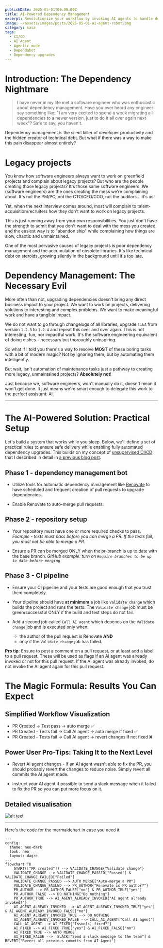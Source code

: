 ```yaml
---
publishDate: 2025-05-01T00:00:00Z
title: AI-Powered Dependency Management
excerpt: Revolutionize your workflow by invoking AI agents to handle dependency upgrade pull requests automatically
image: ~/assets/images/posts/2025-05-01-ai-agent-robot.png
category: sasa
tags:
  - CI/CD
  - AI Agent
  - Agentic mode
  - Dependabot
  - Dependency upgrades
---
```

# Introduction: The Dependency Nightmare

> I have never in my life met a software engineer who was enthusiastic about dependency management. Have you ever heard any engineer say something like:
> "I am very excited to spend a week migrating all dependencies to a newer version, just to do it all over again next week"? Safe to say, you haven't.

Dependency management is the silent killer of developer productivity and the hidden creator of technical debt. But what if there was a way to make this pain disappear almost entirely?

# Legacy projects

You know how software engineers always want to work on greenfield projects and complain about legacy projects? But who are the people creating those legacy projects? 
It's those same software engineers. We (software engineers) are the ones creating the mess we're complaining about. It's not the PM/PO, not the CTO/CEO/COO, not the auditors... it's us!

Yet, when the next interview comes around, most will complain to talent-acquisition/recruiters how they don't want to work on legacy projects. 

This is just running away from your own responsibilities. You just don't have the strength to admit that you don't want to deal with the mess you created, and the easiest way is to "abandon ship" while complaining how things are slow, chaotic and unmaintained.

One of the most pervasive causes of legacy projects is poor dependency management and the accumulation of obsolete libraries. It's like technical debt on steroids, growing silently in the background until it's too late.

# Dependency Management: The Necessary Evil

More often than not, upgrading dependencies doesn't bring any direct business impact to your project. We want to work on projects, delivering solutions to interesting and complex problems. We want to make meaningful work and have a tangible impact.

We do not want to go through changelogs of all libraries, upgrade `libA` from version `1.2.3` to `1.2.4` and repeat this over and over again. This is not interesting, fun, nor impactful work. It's the software engineering equivalent of doing dishes – necessary but thoroughly uninspiring.

So what if I told you there's a way to resolve **MOST** of these boring tasks with a bit of modern magic? Not by ignoring them, but by automating them intelligently.

But wait, isn't automation of maintenance tasks just a pathway to creating more legacy, unmaintained projects? **Absolutely not!** 

Just because we, software engineers, won't manually do it, doesn't mean it won't get done. It just means we're smart enough to delegate this work to the perfect assistant: AI.

---

# The AI-Powered Solution: Practical Setup

Let's build a system that works while you sleep. Below, we'll define a set of practical rules to ensure safe delivery while enabling fully automated dependency upgrades. This builds on my concept of [unsupervised CI/CD](https://sasa-fajkovic.com/2025-02-16-unsupervised-cicd/) that I described in detail in [a previous blog post](https://sasa-fajkovic.com/2025-02-16-unsupervised-cicd/).

## Phase 1 - dependency management bot

- Utilize tools for automatic dependency management like [Renovate](https://docs.renovatebot.com/) to have scheduled and frequent creation of pull requests to upgrade dependencies.

- Enable Renovate to auto-merge pull requests.

## Phase 2 - repository setup

- Your repository must have one or more required checks to pass. *Example - tests must pass before you can merge a PR. If the tests fail, you must not be able to merge a PR.*

- Ensure a PR can be merged ONLY when the pr-branch is up to date with the base branch. *GitHub example: turn on `Require branches to be up to date before merging`*

## Phase 3 - CI pipeline

- Ensure your CI pipeline and your tests are good enough that you trust them completely. 

- Your pipeline should have **at minimum** a job like `Validate change` which builds the project and runs the tests. The `Validate change` job must be green/successful ONLY if the build and test steps do not fail.

- Add a second job called `Call AI agent` which depends on the `Validate change` job and is executed only when:
  - the author of the pull request is Renovate **AND** 
  - only if the `Validate change` job has failed.

**Pro tip:** Ensure to post a comment on a pull request, or at least add a label to a pull request. These will be used as flags if an AI agent was already invoked or not for this pull request. If the AI agent was already invoked, do not invoke the AI agent again for this pull request.

# The Magic Formula: Results You Can Expect

## Simplified Workflow Visualization

- PR Created -> Test pass -> auto merge ✅
- PR Created - Tests fail -> Call AI agent -> auto merge if fixed ✅
- PR Created - Tests fail -> Call AI agent -> revert changes if not fixed ❌

## Power User Pro-Tips: Taking It to the Next Level

- Revert AI agent changes - If an AI agent wasn't able to fix the PR, you should probably revert the changes to reduce noise. Simply revert all commits the AI agent made.

- Instruct your AI agent if possible to send a slack message when it failed to fix the PR so you can put more focus on it.

## Detailed visualisation

![alt text](../../assets/images/posts/2025-05-01-mermaidchart.svg)

---

Here's the code for the mermaidchart in case you need it

```mermaid
---
config:
  theme: neo-dark
  look: neo
  layout: dagre
---
flowchart TD
    START(["PR created"]) --> VALIDATE_CHANGE{"Validate change"}
    VALIDATE_CHANGE --> VALIDATE_CHANGE_PASSED["Passed"] & VALIDATE_CHANGE_FAILED["Failed"]
    VALIDATE_CHANGE_PASSED --> AUTO_MERGE["Auto-merge a PR"]
    VALIDATE_CHANGE_FAILED --> PR_AUTHOR{"Renovate is PR author?"}
    PR_AUTHOR --> PR_AUTHOR_FALSE["no"] & PR_AUTHOR_TRUE["yes"]
    PR_AUTHOR_FALSE --> DO_NOTHING["Do nothing"]
    PR_AUTHOR_TRUE --> AI_AGENT_ALREADY_INVOKED{"AI agent already invoked?"}
    AI_AGENT_ALREADY_INVOKED --> AI_AGENT_ALREADY_INVOKED_TRUE["yes"] & AI_AGENT_ALREADY_INVOKED_FALSE["no"]
    AI_AGENT_ALREADY_INVOKED_TRUE --> DO_NOTHING
    AI_AGENT_ALREADY_INVOKED_FALSE --> CALL_AI_AGENT["Call AI agent"]
    CALL_AI_AGENT --> AI_FIXED{"Issue(s) fixed?"}
    AI_FIXED --> AI_FIXED_TRUE["yes"] & AI_FIXED_FALSE{"no"}
    AI_FIXED_TRUE --> AUTO_MERGE
    AI_FIXED_FALSE -->  SLACK["Send a slack message to the team"] & REVERT["Revert all previous commits from AI Agent"]

```
